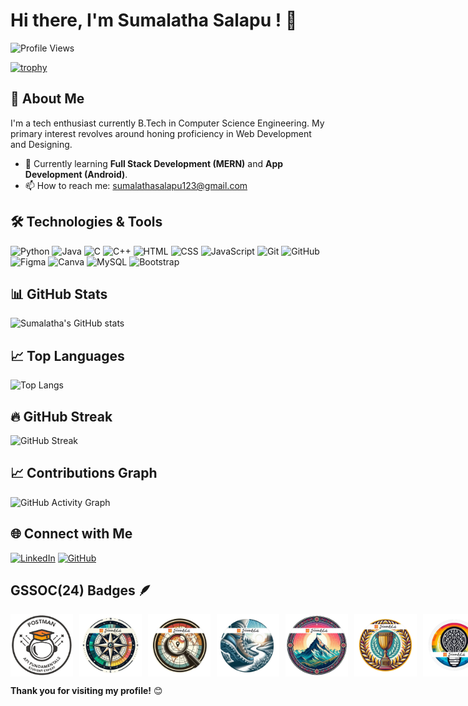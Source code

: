 <!---
SumaLatha2023/SumaLatha2023 is a ✨ special ✨ repository because its `README.md` (this file) appears on your GitHub profile.
You can click the Preview link to take a look at your changes.
--->
# Hi there, I'm Sumalatha Salapu ! 👋

![Profile Views](https://komarev.com/ghpvc/?username=SumaLatha2023&color=blue)

[![trophy](https://github-profile-trophy.vercel.app/?username=SumaLatha2023&theme=onedark)](https://github.com/ryo-ma/github-profile-trophy)

## 🚀 About Me
I'm a tech enthusiast currently B.Tech in Computer Science Engineering. My primary interest revolves around honing proficiency in Web Development and Designing.

- 🌱 Currently learning **Full Stack Development (MERN)** and **App Development (Android)**.
- 📫 How to reach me: [sumalathasalapu123@gmail.com](mailto:sumalathasalapu123@gmail.com)

## 🛠️ Technologies & Tools

![Python](https://img.shields.io/badge/-Python-3776AB?style=flat-square&logo=python&logoColor=white) 
![Java](https://img.shields.io/badge/-Java-007396?style=flat-square&logo=java&logoColor=white)
![C](https://img.shields.io/badge/C-00599C?style=flat-square&logo=c&logoColor=white)
![C++](https://img.shields.io/badge/C++-00599C?style=flat-square&logo=c&logoColor=white)
![HTML](https://img.shields.io/badge/-HTML5-E34F26?style=flat-square&logo=html5&logoColor=white) 
![CSS](https://img.shields.io/badge/-CSS3-1572B6?style=flat-square&logo=css3&logoColor=white)
![JavaScript](https://img.shields.io/badge/-JavaScript-F7DF1E?style=flat-square&logo=javascript&logoColor=black)
![Git](https://img.shields.io/badge/-Git-F05032?style=flat-square&logo=git&logoColor=white)
![GitHub](https://img.shields.io/badge/-GitHub-181717?style=flat-square&logo=github&logoColor=white)
![Figma](https://img.shields.io/badge/-Figma-F24E1E?style=flat-square&logo=figma&logoColor=white)
![Canva](https://img.shields.io/badge/-Canva-00C4CC?style=flat-square&logo=canva&logoColor=white)
![MySQL](https://img.shields.io/badge/-MySQL-4479A1?style=flat-square&logo=mysql&logoColor=white) 
![Bootstrap](https://img.shields.io/badge/-Bootstrap-563D7C?style=flat-square&logo=bootstrap&logoColor=white)

## 📊 GitHub Stats
![Sumalatha's GitHub stats](https://github-readme-stats.vercel.app/api?username=SumaLatha2023&show_icons=true&theme=radical)

## 📈 Top Languages
![Top Langs](https://github-readme-stats.vercel.app/api/top-langs/?username=SumaLatha2023&layout=compact&theme=radical)

## 🔥 GitHub Streak
![GitHub Streak](https://github-readme-streak-stats.herokuapp.com/?user=SumaLatha2023&theme=radical)

## 📈 Contributions Graph
![GitHub Activity Graph](https://github-readme-activity-graph.vercel.app/graph?username=SumaLatha2023&theme=rogue)

## 🌐 Connect with Me
[![LinkedIn](https://img.shields.io/badge/-LinkedIn-0077B5?style=for-the-badge&logo=linkedin&logoColor=white)](http://www.linkedin.com/in/sumalatha-salapu-77092225b)
[![GitHub](https://img.shields.io/badge/-GitHub-181717?style=for-the-badge&logo=github&logoColor=white)](https://github.com/SumaLatha2023)

## GSSOC(24) Badges 🪶
<div style='display:flex; align-items:center; gap: 10px;' align='center'>
<img src="https://raw.githubusercontent.com/girlscript/gssoc-website-new/main/public/badges/postman.png" width="100px" height="100px" />
  <img src="https://github.com/girlscript/gssoc-website-new/blob/main/public/badges/1.png" width="100px" height="100px" />
  <img src="https://github.com/girlscript/gssoc-website-new/blob/main/public/badges/2.png" width="100px" height="100px" />
  <img src="https://github.com/girlscript/gssoc-website-new/blob/main/public/badges/3.png" width="100px" height="100px" />
  <img src="https://github.com/girlscript/gssoc-website-new/blob/main/public/badges/4.png" width="100px" height="100px" />
  <img src="https://github.com/girlscript/gssoc-website-new/blob/main/public/badges/5.png" width="100px" height="100px" />
  <img src="https://github.com/girlscript/gssoc-website-new/blob/main/public/badges/6.png" width="100px" height="100px" />
  <img src="https://github.com/girlscript/gssoc-website-new/blob/main/public/badges/7.png" width="100px" height="100px" />
  <img src="https://github.com/girlscript/gssoc-website-new/blob/main/public/badges/8.png" width="100px" height="100px" />
</div>

**Thank you for visiting my profile!** 😊
